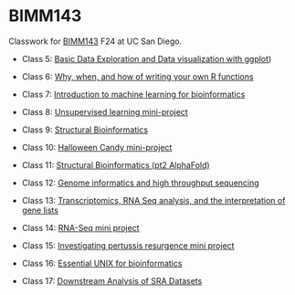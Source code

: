 # BIMM143
Classwork for [BIMM143](https://bioboot.github.io/bimm143_F24/schedule/) F24 at UC San Diego.

- Class 5: [Basic Data Exploration and Data visualization with ggplot](https://github.com/dgurholt/BIMM143/blob/main/BIMM%20143%20lab5/lab5.md))

- Class 6: [Why, when, and how of writing your own R functions](https://github.com/dgurholt/BIMM143/blob/main/BIMM%20143%20Lab%206/BIMM%20143%20Lab%206.md)
  
- Class 7: [Introduction to machine learning for bioinformatics](https://github.com/dgurholt/BIMM143/blob/main/BIMM%20143%20Lab%207/BIMM%20143%20lab%207.md)

- Class 8: [Unsupervised learning mini-project]()

- Class 9: [Structural Bioinformatics]()

- Class 10: [Halloween Candy mini-project]()

- Class 11: [Structural Bioinformatics (pt2 AlphaFold)]()

- Class 12: [Genome informatics and high throughput sequencing]()

- Class 13: [Transcriptomics, RNA Seq analysis, and the interpretation of gene lists](https://github.com/dgurholt/BIMM143/blob/main/Lab%2013%20Transcriptomics/Lab%2013%20Transcriptomics.md)

- Class 14: [RNA-Seq mini project](https://github.com/dgurholt/BIMM143/blob/main/Lab%2014%20RNA-Seq%20analysis%20mini-project/Lab%2014%20RNA-Seq%20analysis%20mini-project.md)

- Class 15: [Investigating pertussis resurgence mini project](https://github.com/dgurholt/BIMM143/blob/main/Lab%2015%20Investigating%20Pertussis%20Resurgence%20Mini%20Lab/Lab%2015%20Investigating%20Pertussis%20Resurgence%20Mini%20Lab.md)

- Class 16: [Essential UNIX for bioinformatics]()

- Class 17: [Downstream Analysis of SRA Datasets]()
